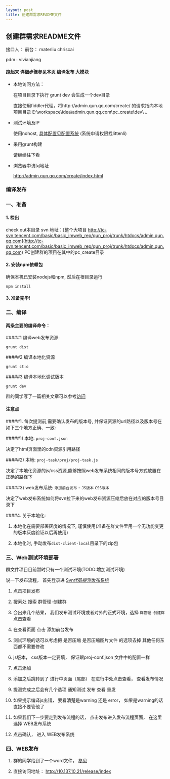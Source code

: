 ```yaml
---
layout: post
title: 创建群需求README文件
---
```


## 创建群需求README文件

接口人：
前台： materliu chriscai

pdm : vivianjiang


#### 跑起来 详细步骤参见本页 编译发布 大模块

* 本地访问方法：

    在项目目录下执行 grunt dev 会生成一个dev目录

    直接使用fiddler代理，将http://admin.qun.qq.com/create/ 的请求指向本地项目目录 E:\workspace\idea\admin.qun.qq.com\pc_create\dev\ 。

* 测试环境及IP

    使用nohost, [具体配置见配置系统](http://imweb.server.com/im_nohost_mgr/index.php/apps/get/99)   (系统申请权限找littenli)

* 采用grunt构建

    请继续往下看

* 浏览器中访问地址

    http://admin.qun.qq.com/create/index.html

### 编译发布

### 一、准备

#### 1. 检出

check out本目录 svn 地址：[整个大项目 http://tc-svn.tencent.com/basic/basic_imweb_rep/qun_proj/trunk/htdocs/admin.qun.qq.com](http://tc-svn.tencent.com/basic/basic_imweb_rep/qun_proj/trunk/htdocs/admin.qun.qq.com)  PC创建群的项目在其中的pc_create目录

#### 2. 安装npm依赖包

确保本机已安装nodejs和npm, 然后在根目录运行

```
npm install
```

#### 3. 准备完毕!


### 二、编译

#### 两条主要的编译命令：

#####1 编译web发布资源:
```
grunt dist
```

#####2 编译本地化资源
```
grunt ct:o
```

#####3 编译本地化调试版本
```
grunt dev
```

群的同学写了一篇相关文章可以参考[访问](http://blog.server.com/generator-imweb-docs/index.html)

#### 注意点

#####1. 每次提测前,需要确认发布的版本号, 并保证资源的url路径以及版本号在如下三个地方正确、一致:

#####1) 本地: `proj-conf.json`

决定了html页面里的cdn资源引用路径

#####2) 本地: `proj-task/proj/proj-task.js`

决定了本地化资源的js/css资源,能够按照web发布系统相同的版本号方式放置在正确的路径下

#####3) web发布系统: `添加前台发布` - `JS版本` `CSS版本`

决定了web发布系统如何将svn拉下来的web发布资源压缩后放在对应的版本号目录下


####4. 关于本地化:

1) 本地化在需要部署灰度的情况下, 谨慎使用(准备在群文件里用一个无功能变更的版本灰度验证以后再使用)

2) 本地化时, 手动发布`dist-client-local`目录下的zip包


### 三、Web测试环境部署

群文件项目目前暂时只有一个测试环境(TODO:增加测试环境)

说一下发布流程， 首先登录进 [Svn代码提测发布系统](http://svn.server.com/index.php/Publish/index)

1. 点击项目发布

2. 搜索处 搜索 群管理-创建群

3. 会出来几个结果， 我们发布测试环境或者对外的正式环境，选择 `群管理-创建群` 点击查看

4. 在查看页面 点击 添加前台发布

5. 测试环境的话可以考虑把 是否压缩   是否压缩图片文件  的选项去掉 其他任何东西都不需要修改

6. js版本， css版本一定要填， 保证跟proj-conf.json 文件中的配置一样

6. 点击添加

7. 添加之后跳转到了 进行中页面（尾部）  在进行中处点击查看， 查看发布情况

8. 提测完成之后会有几个选项  通知测试  发布  查看  重发

9. 如果提示编译js出错， 要看清楚是warning 还是 error， 如果是warning的话直接不要管他了

9. 如果我们下一步要走到发布流程的话， 点击发布进入发布流程页面， 在这里选择 WEB发布系统

10. 点击确认， 进入 WEB发布系统

### 四、WEB发布

1. 群的同学给到了一个word文件， [参见](/attachments/2014-04-22-群web发布系统.doc)

2. 直接访问地址： http://10.137.10.21/release/index

